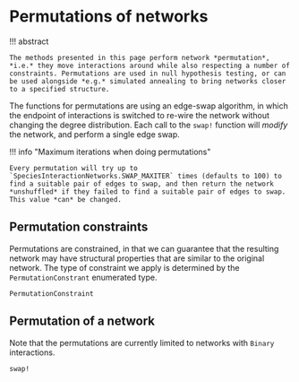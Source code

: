 # Permutations of networks

!!! abstract

    The methods presented in this page perform network *permutation*, *i.e.* they move interactions around while also respecting a number of constraints. Permutations are used in null hypothesis testing, or can be used alongside *e.g.* simulated annealing to bring networks closer to a specified structure.

The functions for permutations are using an edge-swap algorithm, in which the
endpoint of interactions is switched to re-wire the network without changing the
degree distribution. Each call to the `swap!` function will *modify* the
network, and perform a single edge swap.

!!! info "Maximum iterations when doing permutations"

    Every permutation will try up to `SpeciesInteractionNetworks.SWAP_MAXITER` times (defaults to 100) to find a suitable pair of edges to swap, and then return the network *unshuffled* if they failed to find a suitable pair of edges to swap. This value *can* be changed.

## Permutation constraints

Permutations are constrained, in that we can guarantee that the resulting
network may have structural properties that are similar to the original network.
The type of constraint we apply is determined by the `PermutationConstrant`
enumerated type.

```@docs
PermutationConstraint
```

## Permutation of a network

Note that the permutations are currently limited to networks with `Binary`
interactions.

```@docs
swap!
```
